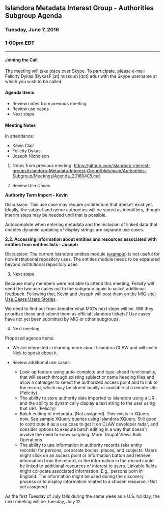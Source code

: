 ## Islandora Metadata Interest Group - Authorities Subgroup Agenda
### Tuesday, June 7, 2016
### 1:00pm EDT
---
#### Joining the Call

The meeting will take place over Skype. To participate, please e-mail Felicity Dykas (DykasF [at] missouri [dot] edu) with the Skype username at which you wish to be called.

#### Agenda Items

* Review notes from previous meeting
* Review use cases
* Next steps

#### Meeting Notes

In attendance:

* Kevin Clair
* Felicity Dykas
* Joseph Nicholson

1. Notes from previous meeting:  https://github.com/islandora-interest-groups/Islandora-Metadata-Interest-Group/blob/main/Authorities-Subgroup/Meetings/Agenda_20160405.md

2. Review Use Cases

**Authority Term Import - Kevin**

Discussion:  This use case may require architecture that doesn’t exist yet.  Ideally, the subject and genre authorities will be stored as identifiers, though interim steps may be needed until that is possible.

Autocomplete when entering metadata and the inclusion of linked data that enables dynamic updating of display strings are separate use cases.

**2.2. Accessing information about entities and resources associated with entities from entities lists - Joseph**

Discussion: The current Islandora entities module ([example](http://data.researchspaces.ca/browse_scholars_dt)) is not useful for non-institutional repository uses. The entities module needs to be expanded beyond institutional repository uses.

3. Next steps

Because many members were not able to attend this meeting, Felicity will send the two use cases out to the subgroup again to solicit additional feedback.  Following that, Kevin and Joseph will post them on the MIG site: [Use Cases Users Stories](https://github.com/islandora-interest-groups/Islandora-Metadata-Interest-Group/wiki/Use-Cases-Users-Stories).

We need to find out from Jennifer what MIG’s next steps will be.  Will they prioritize these and submit them as official Islandora tickets?  Use cases have not yet been submitted by MIG or other subgroups.

4. Next meeting

Proposed agenda items:

* We are interested in learning more about Islandora CLAW and will invite Nick to speak about it.
* Review additional use cases:

  * Look-up feature using auto-complete and type-ahead functionality, that will search through existing subject or name heading files and allow a cataloger to select the authorized access point and to link to the record, which may be stored locally or available at a remote site. (Felicity)
  * The ability to store authority data imported to Islandora using a URI, and the ability to dynamically display a text string to the user using that URI. (Felicity)
  * Batch editing of metadata. (Not assigned).  This exists in XQuery now. See sample XQuery queries using Islandora XQuery. Still good to contribute it as a use case to get it on CLAW developer radar, and consider options to execute batch editing in a way that doesn't involve the need to know scripting. More: Drupal Views Bulk Operations
  * The ability to use information in authority records (aka entity records) for persons, corporate bodies, places, and subjects. Users might click on an access point or information button and retrieve information from the record, or the information in the record could be linked to additional resources of interest to users. Linkable fields might collocate associated information. E.g., persons born in England. The information might be used during the discovery process or to display information related to a chosen resource. (Not yet assigned)

As the first Tuesday of July falls during the same week as a U.S. holiday, the next meeting will be Tuesday, July 12.
